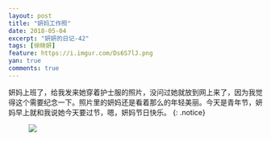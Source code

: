 ```yaml
---
layout: post
title: "妍妈工作照"
date: 2018-05-04
excerpt: "妍妍的日记-42"
tags: [徐晓妍]
feature: https://i.imgur.com/Ds6S7lJ.png
yan: true
comments: true
---
```

妍妈上班了，给我发来她穿着护士服的照片，没问过她就放到网上来了，因为我觉得这个需要纪念一下。照片里的妍妈还是看着那么的年轻美丽。今天是青年节，妍妈早上就和我说她今天要过节，嗯，妍妈节日快乐。
{: .notice}
<figure>
    <img src="{{ site.staticUrl }}/yanyan/image/yanma.jpeg?imageMogr2/auto-orient" />
</figure>

